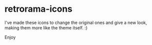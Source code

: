# retrorama-icons
I've made these icons to change the original ones and give a new look, making them more like the theme itself. :)

Enjoy
